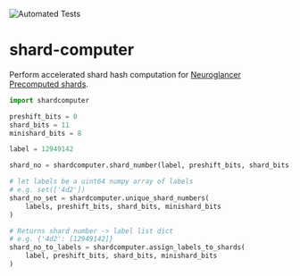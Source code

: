![Automated Tests](https://github.com/github/docs/actions/workflows/run_tests.yml/badge.svg)


# shard-computer
Perform accelerated shard hash computation for [Neuroglancer Precomputed shards](https://github.com/google/neuroglancer/blob/master/src/neuroglancer/datasource/precomputed/sharded.md#sharding-specification).

```python
import shardcomputer

preshift_bits = 0
shard_bits = 11
minishard_bits = 8

label = 12949142

shard_no = shardcomputer.shard_number(label, preshift_bits, shard_bits, minishard_bits)

# let labels be a uint64 numpy array of labels
# e.g. set(['4d2'])
shard_no_set = shardcomputer.unique_shard_numbers(
	labels, preshift_bits, shard_bits, minishard_bits
)

# Returns shard number -> label list dict
# e.g. {'4d2': [12949142]}
shard_no_to_labels = shardcomputer.assign_labels_to_shards(
	label, preshift_bits, shard_bits, minishard_bits
)

```
